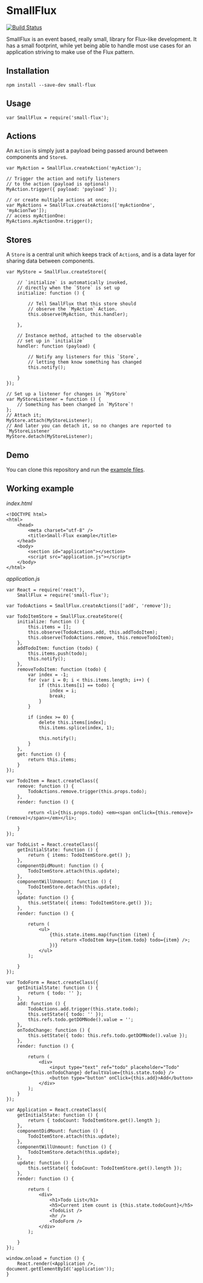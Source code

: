 # SmallFlux

[![Build Status](https://travis-ci.org/WelcomWeb/small-flux.svg?branch=master)](https://travis-ci.org/WelcomWeb/small-flux)

SmallFlux is an event based, really small, library for Flux-like development. It has a small footprint, while yet being able to handle most use cases for an application striving to make use of the Flux pattern.

## Installation

    npm install --save-dev small-flux

## Usage

    var SmallFlux = require('small-flux');

## Actions
An `Action` is simply just a payload being passed around between components and `Store`s.

    var MyAction = SmallFlux.createAction('myAction');

    // Trigger the action and notify listeners
    // to the action (payload is optional)
    MyAction.trigger({ payload: 'payload' });

    // or create multiple actions at once;
    var MyActions = SmallFlux.createActions(['myActionOne', 'myAcionTwo']);
    // access myActionOne:
    MyActions.myActionOne.trigger();

## Stores
A `Store` is a central unit which keeps track of `Action`s, and is a data layer for sharing data between components.

	var MyStore = SmallFlux.createStore({

		// `initialize` is automatically invoked,
		// directly when the `Store` is set up
		initialize: function () {

			// Tell SmallFlux that this store should
			// observe the `MyAction` Action.
			this.observe(MyAction, this.handler);

		},

		// Instance method, attached to the observable
		// set up in `initialize`
		handler: function (payload) {

			// Notify any listeners for this `Store`,
			// letting them know something has changed
			this.notify();

		}
	});

	// Set up a listener for changes in `MyStore`
	var MyStoreListener = function () {
		// Something has been changed in `MyStore`!
	};
	// Attach it;
	MyStore.attach(MyStoreListener);
	// And later you can detach it, so no changes are reported to `MyStoreListener`
	MyStore.detach(MyStoreListener);

## Demo

You can clone this repository and run the <a href="https://github.com/WelcomWeb/small-flux/blob/master/examples/">example files</a>.

## Working example

*index.html*

	<!DOCTYPE html>
	<html>
		<head>
			<meta charset="utf-8" />
			<title>Small-Flux example</title>
		</head>
		<body>
			<section id="application"></section>
			<script src="application.js"></script>
		</body>
	</html>

*application.js*

	var React = require('react'),
		SmallFlux = require('small-flux');

	var TodoActions = SmallFlux.createActions(['add', 'remove']);

	var TodoItemStore = SmallFlux.createStore({
		initialize: function () {
			this.items = [];
			this.observe(TodoActions.add, this.addTodoItem);
			this.observe(TodoActions.remove, this.removeTodoItem);
		},
		addTodoItem: function (todo) {
			this.items.push(todo);
			this.notify();
		},
		removeTodoItem: function (todo) {
			var index = -1;
			for (var i = 0; i < this.items.length; i++) {
				if (this.items[i] == todo) {
					index = i;
					break;
				}
			}

			if (index >= 0) {
				delete this.items[index];
				this.items.splice(index, 1);

				this.notify();
			}
		},
		get: function () {
			return this.items;
		}
	});

	var TodoItem = React.createClass({
		remove: function () {
			TodoActions.remove.trigger(this.props.todo);
		},
		render: function () {

			return <li>{this.props.todo} <em><span onClick={this.remove}>(remove)</span></em></li>;

		}
	});

	var TodoList = React.createClass({
		getInitialState: function () {
			return { items: TodoItemStore.get() };
		},
		componentDidMount: function () {
			TodoItemStore.attach(this.update);
		},
		componentWillUnmount: function () {
			TodoItemStore.detach(this.update);
		},
		update: function () {
			this.setState({ items: TodoItemStore.get() });
		},
		render: function () {

			return (
				<ul>
					{this.state.items.map(function (item) {
						return <TodoItem key={item.todo} todo={item} />;
					})}
				</ul>
			);

		}
	});

	var TodoForm = React.createClass({
		getInitialState: function () {
			return { todo: '' };
		},
		add: function () {
			TodoActions.add.trigger(this.state.todo);
			this.setState({ todo: '' });
			this.refs.todo.getDOMNode().value = '';
		},
		onTodoChange: function () {
			this.setState({ todo: this.refs.todo.getDOMNode().value });
		},
		render: function () {

			return (
				<div>
					<input type="text" ref="todo" placeholder="Todo" onChange={this.onTodoChange} defaultValue={this.state.todo} />
					<button type="button" onClick={this.add}>Add</button>
				</div>
			);
		}
	});

	var Application = React.createClass({
		getInitialState: function () {
			return { todoCount: TodoItemStore.get().length };
		},
		componentDidMount: function () {
			TodoItemStore.attach(this.update);
		},
		componentWillUnmount: function () {
			TodoItemStore.detach(this.update);
		},
		update: function () {
			this.setState({ todoCount: TodoItemStore.get().length });
		},
		render: function () {

			return (
				<div>
					<h1>Todo List</h1>
					<h5>Current item count is {this.state.todoCount}</h5>
					<TodoList />
					<hr />
					<TodoForm />
				</div>
			);

		}
	});

	window.onload = function () {
		React.render(<Application />, document.getElementById('application'));
	}
